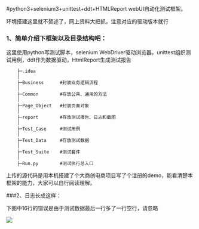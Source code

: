 

#python3+selenium3+unittest+ddt+HTMLReport webUI自动化测试框架。

环境搭建这里就不赘述了，网上资料大把抓，注意对应的驱动版本就行

### 1、简单介绍下框架以及目录结构吧：  ###

这里使用python写测试脚本，selenium WebDriver驱动浏览器，unittest组织测试用例，ddt作为数据驱动，HtmlReport生成测试报告

    	├─.idea
    	│  
    	├─Business		#封装业务逻辑流程
    	│
    	├─Common		#存放公共、通用的方法
    	│ 
    	├─Page_Object	#封装页面对象
    	│ 
    	├─report		#存放测试报告、日志和截图
    	│ 
    	├─Test_Case		#测试用例
    	│
    	├─Test_Data		#存放测试数据
    	│
    	├─Test_Suite	#测试套件
    	│
    	├─Run.py		#测试执行总入口


上传的源代码是用本机搭建了个大商创电商项目写了个注册的demo，能看清楚本框架的能力，大家可以自行阅读理解。

###2、日志长成这样： 

下图中16行的错误是由于测试数据最后一行多了一行空行，请忽略

![](https://i.imgur.com/lcOhta8.png)




 